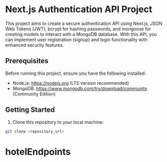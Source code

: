 # Next.js Authentication API Project

This project aims to create a secure authentication API using Next.js, JSON Web Tokens (JWT), bcrypt for hashing passwords, and mongoose for creating models to interact with a MongoDB database. With this API, you can implement user registration (signup) and login functionality with enhanced security features.

## Prerequisites

Before running this project, ensure you have the following installed:

- Node.js: https://nodejs.org (LTS version recommended)
- MongoDB: https://www.mongodb.com/try/download/community (Community Edition)

## Getting Started

1. Clone this repository to your local machine:

```bash
git clone <repository_url>


```
# hotelEndpoints
